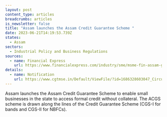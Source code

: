 ```yaml
---
layout: post
content_type: articles
breadcrumbs: articles
is_newsletter: false
title: "Assam launches the Assam Credit Guarantee Scheme "
date: 2023-06-21T14:19:53.739Z
states:
  - Assam
sectors:
  - Industrial Policy and Business Regulations
sources:
  - name: Financial Express
    url: https://www.financialexpress.com/industry/sme/msme-fin-assam-government-launches-its-credit-guarantee-scheme-for-msmes/3123159/
details:
  - name: Notification
    url: https://www.cgtmse.in/Default/ViewFile/?id=1686328603047_Circular%20No.227%202023-24.pdf&path=Circular
---
```

Assam launches the Assam Credit Guarantee Scheme to enable small businesses in the state to access formal credit without collateral. The ACGS scheme is drawn along the lines of the Credit Guarantee Scheme (CGS-I for bands and CGS-II for NBFCs).
